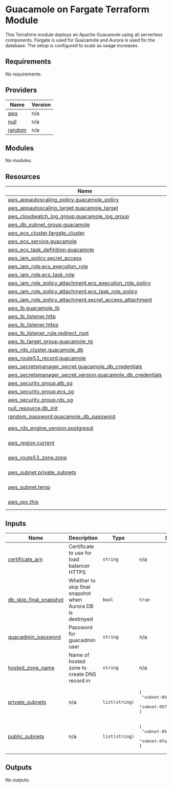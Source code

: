 # Guacamole on Fargate Terraform Module #

This Terraform module deploys an Apache Guacamole using all serverless components.
Fargate is used for Guacamole and Aurora is used for the database. The setup is
configured to scale as usage increases.

## Requirements

No requirements.

## Providers

| Name | Version |
|------|---------|
| <a name="provider_aws"></a> [aws](#provider\_aws) | n/a |
| <a name="provider_null"></a> [null](#provider\_null) | n/a |
| <a name="provider_random"></a> [random](#provider\_random) | n/a |

## Modules

No modules.

## Resources

| Name | Type |
|------|------|
| [aws_appautoscaling_policy.guacamole_policy](https://registry.terraform.io/providers/hashicorp/aws/latest/docs/resources/appautoscaling_policy) | resource |
| [aws_appautoscaling_target.guacamole_target](https://registry.terraform.io/providers/hashicorp/aws/latest/docs/resources/appautoscaling_target) | resource |
| [aws_cloudwatch_log_group.guacamole_log_group](https://registry.terraform.io/providers/hashicorp/aws/latest/docs/resources/cloudwatch_log_group) | resource |
| [aws_db_subnet_group.guacamole](https://registry.terraform.io/providers/hashicorp/aws/latest/docs/resources/db_subnet_group) | resource |
| [aws_ecs_cluster.fargate_cluster](https://registry.terraform.io/providers/hashicorp/aws/latest/docs/resources/ecs_cluster) | resource |
| [aws_ecs_service.guacamole](https://registry.terraform.io/providers/hashicorp/aws/latest/docs/resources/ecs_service) | resource |
| [aws_ecs_task_definition.guacamole](https://registry.terraform.io/providers/hashicorp/aws/latest/docs/resources/ecs_task_definition) | resource |
| [aws_iam_policy.secret_access](https://registry.terraform.io/providers/hashicorp/aws/latest/docs/resources/iam_policy) | resource |
| [aws_iam_role.ecs_execution_role](https://registry.terraform.io/providers/hashicorp/aws/latest/docs/resources/iam_role) | resource |
| [aws_iam_role.ecs_task_role](https://registry.terraform.io/providers/hashicorp/aws/latest/docs/resources/iam_role) | resource |
| [aws_iam_role_policy_attachment.ecs_execution_role_policy](https://registry.terraform.io/providers/hashicorp/aws/latest/docs/resources/iam_role_policy_attachment) | resource |
| [aws_iam_role_policy_attachment.ecs_task_role_policy](https://registry.terraform.io/providers/hashicorp/aws/latest/docs/resources/iam_role_policy_attachment) | resource |
| [aws_iam_role_policy_attachment.secret_access_attachment](https://registry.terraform.io/providers/hashicorp/aws/latest/docs/resources/iam_role_policy_attachment) | resource |
| [aws_lb.guacamole_lb](https://registry.terraform.io/providers/hashicorp/aws/latest/docs/resources/lb) | resource |
| [aws_lb_listener.http](https://registry.terraform.io/providers/hashicorp/aws/latest/docs/resources/lb_listener) | resource |
| [aws_lb_listener.https](https://registry.terraform.io/providers/hashicorp/aws/latest/docs/resources/lb_listener) | resource |
| [aws_lb_listener_rule.redirect_root](https://registry.terraform.io/providers/hashicorp/aws/latest/docs/resources/lb_listener_rule) | resource |
| [aws_lb_target_group.guacamole_tg](https://registry.terraform.io/providers/hashicorp/aws/latest/docs/resources/lb_target_group) | resource |
| [aws_rds_cluster.guacamole_db](https://registry.terraform.io/providers/hashicorp/aws/latest/docs/resources/rds_cluster) | resource |
| [aws_route53_record.guacamole](https://registry.terraform.io/providers/hashicorp/aws/latest/docs/resources/route53_record) | resource |
| [aws_secretsmanager_secret.guacamole_db_credentials](https://registry.terraform.io/providers/hashicorp/aws/latest/docs/resources/secretsmanager_secret) | resource |
| [aws_secretsmanager_secret_version.guacamole_db_credentials](https://registry.terraform.io/providers/hashicorp/aws/latest/docs/resources/secretsmanager_secret_version) | resource |
| [aws_security_group.alb_sg](https://registry.terraform.io/providers/hashicorp/aws/latest/docs/resources/security_group) | resource |
| [aws_security_group.ecs_sg](https://registry.terraform.io/providers/hashicorp/aws/latest/docs/resources/security_group) | resource |
| [aws_security_group.rds_sg](https://registry.terraform.io/providers/hashicorp/aws/latest/docs/resources/security_group) | resource |
| [null_resource.db_init](https://registry.terraform.io/providers/hashicorp/null/latest/docs/resources/resource) | resource |
| [random_password.guacamole_db_password](https://registry.terraform.io/providers/hashicorp/random/latest/docs/resources/password) | resource |
| [aws_rds_engine_version.postgresql](https://registry.terraform.io/providers/hashicorp/aws/latest/docs/data-sources/rds_engine_version) | data source |
| [aws_region.current](https://registry.terraform.io/providers/hashicorp/aws/latest/docs/data-sources/region) | data source |
| [aws_route53_zone.zone](https://registry.terraform.io/providers/hashicorp/aws/latest/docs/data-sources/route53_zone) | data source |
| [aws_subnet.private_subnets](https://registry.terraform.io/providers/hashicorp/aws/latest/docs/data-sources/subnet) | data source |
| [aws_subnet.temp](https://registry.terraform.io/providers/hashicorp/aws/latest/docs/data-sources/subnet) | data source |
| [aws_vpc.this](https://registry.terraform.io/providers/hashicorp/aws/latest/docs/data-sources/vpc) | data source |

## Inputs

| Name | Description | Type | Default | Required |
|------|-------------|------|---------|:--------:|
| <a name="input_certificate_arn"></a> [certificate\_arn](#input\_certificate\_arn) | Certificate to use for load balancer HTTPS | `string` | n/a | yes |
| <a name="input_db_skip_final_snapshot"></a> [db\_skip\_final\_snapshot](#input\_db\_skip\_final\_snapshot) | Whether to skip final snapshot when Aurora DB is destroyed | `bool` | `true` | no |
| <a name="input_guacadmin_password"></a> [guacadmin\_password](#input\_guacadmin\_password) | Password for guacadmin user | `string` | n/a | yes |
| <a name="input_hosted_zone_name"></a> [hosted\_zone\_name](#input\_hosted\_zone\_name) | Name of hosted zone to create DNS record in | `string` | n/a | yes |
| <a name="input_private_subnets"></a> [private\_subnets](#input\_private\_subnets) | n/a | `list(string)` | <pre>[<br>  "subnet-059c12c1b12de438b",<br>  "subnet-057ca27e4dcd0c326"<br>]</pre> | no |
| <a name="input_public_subnets"></a> [public\_subnets](#input\_public\_subnets) | n/a | `list(string)` | <pre>[<br>  "subnet-05ed260b806c51c03",<br>  "subnet-07a56032c0cd3304e"<br>]</pre> | no |

## Outputs

No outputs.
